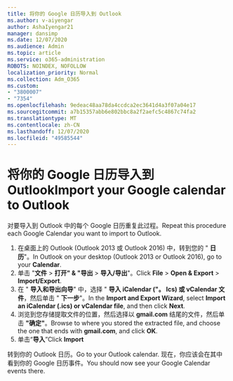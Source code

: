 ```yaml
---
title: 将你的 Google 日历导入到 Outlook
ms.author: v-aiyengar
author: AshaIyengar21
manager: dansimp
ms.date: 12/07/2020
ms.audience: Admin
ms.topic: article
ms.service: o365-administration
ROBOTS: NOINDEX, NOFOLLOW
localization_priority: Normal
ms.collection: Adm_O365
ms.custom:
- "3800007"
- "7354"
ms.openlocfilehash: 9edeac48aa78da4ccdca2ec3641d4a3f07a04e17
ms.sourcegitcommit: a7b15357abb6e802bbc8a2f2aefc5c4867c74fa2
ms.translationtype: MT
ms.contentlocale: zh-CN
ms.lasthandoff: 12/07/2020
ms.locfileid: "49585544"
---
```

# <a name="import-your-google-calendar-to-outlook"></a><span data-ttu-id="aecc6-102">将你的 Google 日历导入到 Outlook</span><span class="sxs-lookup"><span data-stu-id="aecc6-102">Import your Google calendar to Outlook</span></span>

<span data-ttu-id="aecc6-103">对要导入到 Outlook 中的每个 Google 日历重复此过程。</span><span class="sxs-lookup"><span data-stu-id="aecc6-103">Repeat this procedure each Google Calendar you want to import to Outlook.</span></span>

1. <span data-ttu-id="aecc6-104">在桌面上的 Outlook (Outlook 2013 或 Outlook 2016) 中，转到您的 " **日历**"。</span><span class="sxs-lookup"><span data-stu-id="aecc6-104">In Outlook on your desktop (Outlook 2013 or Outlook 2016), go to your **Calendar**.</span></span>
1. <span data-ttu-id="aecc6-105">单击 "**文件**  >  **打开" & "导出**  >  **导入/导出**"。</span><span class="sxs-lookup"><span data-stu-id="aecc6-105">Click **File** > **Open & Export** > **Import/Export**.</span></span>
1. <span data-ttu-id="aecc6-106">在 " **导入和导出向导**" 中，选择 " **导入 iCalendar ("。 Ics) 或 vCalendar 文件**，然后单击 " **下一步**"。</span><span class="sxs-lookup"><span data-stu-id="aecc6-106">In the **Import and Export Wizard**, select **Import an iCalendar (.ics) or vCalendar file**, and then click **Next**.</span></span>
1. <span data-ttu-id="aecc6-107">浏览到您存储提取文件的位置，然后选择以 **gmail.com** 结尾的文件，然后单击 **"确定"**。</span><span class="sxs-lookup"><span data-stu-id="aecc6-107">Browse to where you stored the extracted file, and choose the one that ends with **gmail.com**, and click **OK**.</span></span>
1. <span data-ttu-id="aecc6-108">单击“**导入**”</span><span class="sxs-lookup"><span data-stu-id="aecc6-108">Click **Import**</span></span>

<span data-ttu-id="aecc6-109">转到你的 Outlook 日历。</span><span class="sxs-lookup"><span data-stu-id="aecc6-109">Go to your Outlook calendar.</span></span> <span data-ttu-id="aecc6-110">现在，你应该会在其中看到你的 Google 日历事件。</span><span class="sxs-lookup"><span data-stu-id="aecc6-110">You should now see your Google Calendar events there.</span></span>
